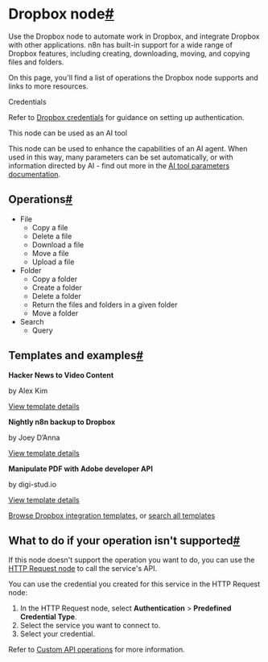 [](https://github.com/n8n-io/n8n-docs/edit/main/docs/integrations/builtin/app-nodes/n8n-nodes-base.dropbox.md "Edit this page")

# Dropbox node[#](#dropbox-node "Permanent link")

Use the Dropbox node to automate work in Dropbox, and integrate Dropbox with other applications. n8n has built-in support for a wide range of Dropbox features, including creating, downloading, moving, and copying files and folders.

On this page, you'll find a list of operations the Dropbox node supports and links to more resources.

Credentials

Refer to [Dropbox credentials](../../credentials/dropbox/) for guidance on setting up authentication.

This node can be used as an AI tool

This node can be used to enhance the capabilities of an AI agent. When used in this way, many parameters can be set automatically, or with information directed by AI - find out more in the [AI tool parameters documentation](../../../../advanced-ai/examples/using-the-fromai-function/).

## Operations[#](#operations "Permanent link")

*   File
    *   Copy a file
    *   Delete a file
    *   Download a file
    *   Move a file
    *   Upload a file
*   Folder
    *   Copy a folder
    *   Create a folder
    *   Delete a folder
    *   Return the files and folders in a given folder
    *   Move a folder
*   Search
    *   Query

## Templates and examples[#](#templates-and-examples "Permanent link")

**Hacker News to Video Content**

by Alex Kim

[View template details](https://n8n.io/workflows/2557-hacker-news-to-video-content/)

**Nightly n8n backup to Dropbox**

by Joey D’Anna

[View template details](https://n8n.io/workflows/2075-nightly-n8n-backup-to-dropbox/)

**Manipulate PDF with Adobe developer API**

by digi-stud.io

[View template details](https://n8n.io/workflows/2424-manipulate-pdf-with-adobe-developer-api/)

[Browse Dropbox integration templates](https://n8n.io/integrations/dropbox/), or [search all templates](https://n8n.io/workflows/)

## What to do if your operation isn't supported[#](#what-to-do-if-your-operation-isnt-supported "Permanent link")

If this node doesn't support the operation you want to do, you can use the [HTTP Request node](../../core-nodes/n8n-nodes-base.httprequest/) to call the service's API.

You can use the credential you created for this service in the HTTP Request node:

1.  In the HTTP Request node, select **Authentication** > **Predefined Credential Type**.
2.  Select the service you want to connect to.
3.  Select your credential.

Refer to [Custom API operations](../../../custom-operations/) for more information.